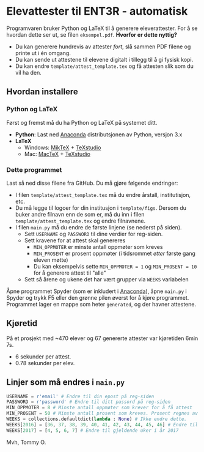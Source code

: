﻿# Elevattester til ENT3R - automatisk
Programvaren bruker Python og LaTeX til å generere eleverattester. For å se hvordan dette ser ut, se filen `eksempel.pdf`.
**Hvorfor er dette nyttig?**
* Du kan generere hundrevis av attester *fort*, slå sammen PDF filene og printe ut i én omgang.
* Du kan sende ut attestene til elevene digitalt i tillegg til å gi fysisk kopi.
* Du kan endre `template/attest_template.tex` og få attesten slik som du vil ha den.
## Hvordan installere
### Python og LaTeX
Først og fremst må du ha Python og LaTeX på systemet ditt.

 * **Python**: Last ned [Anaconda](https://www.continuum.io/downloads) distributsjonen av Python, versjon 3.x
 * **LaTeX**
 	* Windows: [MikTeX](https://miktex.org/) + [TeXstudio](http://texstudio.sourceforge.net/)
 	* Mac: [MacTeX](https://tug.org/mactex/) + [TeXstudio](http://texstudio.sourceforge.net/)
 
 ### Dette programmet
 Last så ned disse filene fra GitHub. Du må gjøre følgende endringer:
 * I filen `template/attest_template.tex` må du endre årstall, institutisjon, etc.
 * Du må legge til logoer for din institusjon i `template/figs`. Dersom du buker andre filnavn enn de som er, må du inn i filen `template/attest_template.tex` og endre filnavnene.
 * I filen `main.py` må du endre de første linjene (se nederst på siden).
 	* Sett `USERNAME` og `PASSWORD` til dine verdier for reg-siden.
 	* Sett kravene for at attest skal genereres
 		*  `MIN_OPPMOTER` er minste antall oppmøter som kreves
 		*  `MIN_PROSENT` er prosent oppmøter (i tidsrommet *etter* første gang eleven møtte)
 		*  Du kan eksempelvis sette `MIN_OPPMOTER = 1` og `MIN_PROSENT = 10`  for å generere attest til "alle"
    *  Sett så årene og ukene det har vært grupper via `WEEKS` variabelen

Åpne programmet Spyder (som er inkludert i [Anaconda](https://www.continuum.io/downloads)), åpne `main.py` i Spyder og trykk F5 eller den grønne pilen øverst for å kjøre programmet.
Programmet lager en mappe som heter `generated`, og der havner attestene.

## Kjøretid
På et prosjekt med ~470 elever og 67 genererte attester var kjøretiden 6min 7s.
* 6 sekunder per attest.
* 0.78 sekunder per elev.

## Linjer som må endres i `main.py`
```python
USERNAME = r'email' # Endre til din epost på reg-siden
PASSWORD = r'password' # Endre til ditt passord på reg-siden
MIN_OPPMOTER = 8 # Minste antall oppmøter som krever for å få attest
MIN_PROSENT = 50 # Minste antall prosent som kreves. Prosent regnes av mulige oppmøter etter første oppmøte, ikke av hele året. Dersom Lise begynner i uke 4 og ENT3R slutter i uke 20, og hun møter alle ukene, har hun 100% oppmøte.
WEEKS = collections.defaultdict(lambda : None) # Ikke endre dette.
WEEKS[2016] = [36, 37, 38, 39, 40, 41, 42, 43, 44, 45, 46] # Endre til gjeldende uker i år 2016 
WEEKS[2017] = [4, 5, 6, 7] # Endre til gjeldende uker i år 2017 
```

Mvh,
Tommy O.